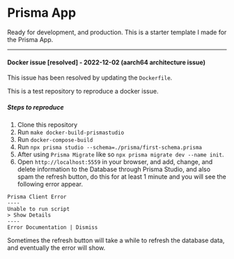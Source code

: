 # Prisma App

Ready for development, and production. This is a starter template I made for the Prisma App.


------------------
#### Docker issue [resolved] - 2022-12-02 (aarch64 architecture issue)

This issue has been resolved by updating the `Dockerfile`.

This is a test repository to reproduce a docker issue.

##### Steps to reproduce

1. Clone this repository
2. Run `make docker-build-prismastudio`
3. Run `docker-compose-build`
4. Run `npx prisma studio --schema=./prisma/first-schema.prisma`
5. After using `Prisma Migrate` like so `npx prisma migrate dev --name init`.
6. Open `http://localhost:5559` in your browser, and add, change, and delete information to the Database through Prisma Studio, and also spam the refresh button, do this for at least 1 minute and you will see the following error appear.
```
Prisma Client Error
----
Unable to run script
> Show Details
----
Error Documentation | Dismiss
```
Sometimes the refresh button will take a while to refresh the database data, and eventually the error will show.